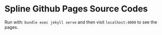 # Spline Github Pages Source Codes

Run with: `bundle exec jekyll serve` and then visit `localhost:4000` to see the pages. 
